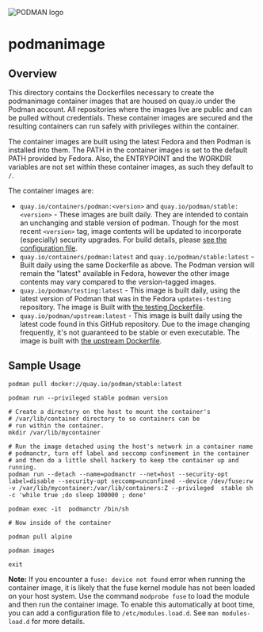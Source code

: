![PODMAN logo](../../logo/podman-logo-source.svg)

# podmanimage

## Overview

This directory contains the Dockerfiles necessary to create the podmanimage container
images that are housed on quay.io under the Podman account.  All repositories where
the images live are public and can be pulled without credentials.  These container images are secured and the
resulting containers can run safely with privileges within the container.

The container images are built using the latest Fedora and then Podman is installed into them.
The PATH in the container images is set to the default PATH provided by Fedora.  Also, the
ENTRYPOINT and the WORKDIR variables are not set within these container images, as such they
default to `/`.

The container images are:

  * `quay.io/containers/podman:<version>` and `quay.io/podman/stable:<version>` -
    These images are built daily.  They are intended to contain an unchanging
    and stable version of podman. Though for the most recent `<version>` tag,
    image contents will be updated to incorporate (especially) security upgrades.
    For build details, please [see the configuration file](stable/Dockerfile).
  * `quay.io/containers/podman:latest` and `quay.io/podman/stable:latest` -
    Built daily using the same Dockerfile as above.  The Podman version
    will remain the "latest" available in Fedora, however the other image
    contents may vary compared to the version-tagged images.
  * `quay.io/podman/testing:latest` - This image is built daily, using the
    latest version of Podman that was in the Fedora `updates-testing` repository.
    The image is Built with [the testing Dockerfile](testing/Dockerfile).
  * `quay.io/podman/upstream:latest` - This image is built daily using the latest
    code found in this GitHub repository.  Due to the image changing frequently,
    it's not guaranteed to be stable or even executable.  The image is built with
    [the upstream Dockerfile](upstream/Dockerfile).

## Sample Usage


```
podman pull docker://quay.io/podman/stable:latest

podman run --privileged stable podman version

# Create a directory on the host to mount the container's
# /var/lib/container directory to so containers can be
# run within the container.
mkdir /var/lib/mycontainer

# Run the image detached using the host's network in a container name
# podmanctr, turn off label and seccomp confinement in the container
# and then do a little shell hackery to keep the container up and running.
podman run --detach --name=podmanctr --net=host --security-opt label=disable --security-opt seccomp=unconfined --device /dev/fuse:rw -v /var/lib/mycontainer:/var/lib/containers:Z --privileged  stable sh -c 'while true ;do sleep 100000 ; done'

podman exec -it  podmanctr /bin/sh

# Now inside of the container

podman pull alpine

podman images

exit
```

**Note:** If you encounter a `fuse: device not found` error when running the container image, it is likely that
the fuse kernel module has not been loaded on your host system.  Use the command `modprobe fuse` to load the
module and then run the container image.  To enable this automatically at boot time, you can add a configuration
file to `/etc/modules.load.d`.  See `man modules-load.d` for more details.
